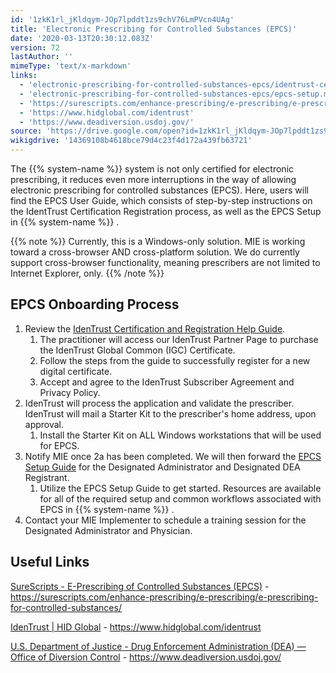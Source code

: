 ```yaml
---
id: '1zkK1rl_jKldqym-JOp7lpddt1zs9chV76LmPVcn4UAg'
title: 'Electronic Prescribing for Controlled Substances (EPCS)'
date: '2020-03-13T20:30:12.083Z'
version: 72
lastAuthor: ''
mimeType: 'text/x-markdown'
links:
  - 'electronic-prescribing-for-controlled-substances-epcs/identrust-certificate-registration-step-by-step.md'
  - 'electronic-prescribing-for-controlled-substances-epcs/epcs-setup.md'
  - 'https://surescripts.com/enhance-prescribing/e-prescribing/e-prescribing-for-controlled-substances/'
  - 'https://www.hidglobal.com/identrust'
  - 'https://www.deadiversion.usdoj.gov/'
source: 'https://drive.google.com/open?id=1zkK1rl_jKldqym-JOp7lpddt1zs9chV76LmPVcn4UAg'
wikigdrive: '14369108b4618bce79d4c23f4d172a439fb63721'
---
```

The {{% system-name %}} system is not only certified for electronic prescribing, it reduces even more interruptions in the way of allowing electronic prescribing for controlled substances (EPCS). Here, users will find the EPCS User Guide, which consists of step-by-step instructions on the IdentTrust Certification Registration process, as well as the EPCS Setup in {{% system-name %}} .

{{% note %}}
Currently, this is a Windows-only solution. MIE is working toward a cross-browser AND cross-platform solution. We do currently support cross-browser functionality, meaning prescribers are not limited to Internet Explorer, only.
{{% /note %}}

## EPCS Onboarding Process

1. Review the [IdenTrust Certification and Registration Help Guide](electronic-prescribing-for-controlled-substances-epcs/identrust-certificate-registration-step-by-step.md).
    1. The practitioner will access our IdenTrust Partner Page to purchase the IdenTrust Global Common (IGC) Certificate.
    2. Follow the steps from the guide to successfully register for a new digital certificate.
    3. Accept and agree to the IdenTrust Subscriber Agreement and Privacy Policy.
2. IdenTrust will process the application and validate the prescriber. IdenTrust will mail a Starter Kit to the prescriber's home address, upon approval.
    1. Install the Starter Kit on ALL Windows workstations that will be used for EPCS.
3. Notify MIE once 2a has been completed. We will then forward the [EPCS Setup Guide](electronic-prescribing-for-controlled-substances-epcs/epcs-setup.md) for the Designated Administrator and Designated DEA Registrant.
    1. Utilize the EPCS Setup Guide to get started. Resources are available for all of the required setup and common workflows associated with EPCS in {{% system-name %}} .
4. Contact your MIE Implementer to schedule a training session for the Designated Administrator and Physician.

## Useful Links

[SureScripts - E-Prescribing of Controlled Substances (EPCS)](https://surescripts.com/enhance-prescribing/e-prescribing/e-prescribing-for-controlled-substances/) - https://surescripts.com/enhance-prescribing/e-prescribing/e-prescribing-for-controlled-substances/

[IdenTrust | HID Global](https://www.hidglobal.com/identrust) - https://www.hidglobal.com/identrust

[U.S. Department of Justice - Drug Enforcement Administration (DEA) — Office of Diversion Control](https://www.deadiversion.usdoj.gov/) - https://www.deadiversion.usdoj.gov/
